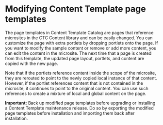 # Modifying Content Template page templates

The page templates in Content Template Catalog are pages that reference microsites in the CTC Content library and can be easily changed. You can customize the page with extra portlets by dropping portlets onto the page. If you want to modify the sample content or remove or add more content, you can edit the content in the microsite. The next time that a page is created from this template, the updated page layout, portlets, and content are copied with the new page.

Note that if the portlets reference content inside the scope of the microsite, they are rerouted to point to the newly copied local instance of that content. However, if the portlet references content that is not contained in the microsite, it continues to point to the original content. You can use such references to create a mixture of local and global content on the page.

**Important:** Back up modified page templates before upgrading or installing a Content Template maintenance release. Do so by exporting the modified page templates before installation and importing them back after installation.


